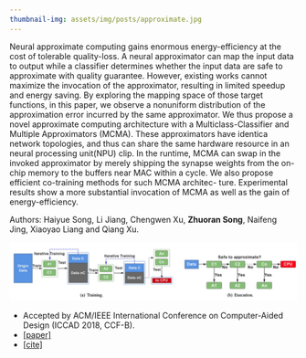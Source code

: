 ```yaml
---
thumbnail-img: assets/img/posts/approximate.jpg
---
```

Neural approximate computing gains enormous energy-efficiency at the cost of tolerable quality-loss. A neural approximator can map the input data to output while a classifier determines whether the input data are safe to approximate with quality guarantee. However, existing works cannot maximize the invocation of the approximator, resulting in limited speedup and energy saving. By exploring the mapping space of those target functions, in this paper, we observe a nonuniform distribution of the approximation error incurred by the same approximator. We thus propose a novel approximate computing architecture with a Multiclass-Classifier and Multiple Approximators (MCMA). These approximators have identica network topologies, and thus can share the same hardware resource in an neural processing unit(NPU) clip. In the runtime, MCMA can swap in the invoked approximator by merely shipping the synapse weights from the on-chip memory to the buffers near MAC within a cycle. We also propose efficient co-training methods for such MCMA architec- ture. Experimental results show a more substantial invocation of MCMA as well as the gain of energy-efficiency.


Authors: Haiyue Song, Li Jiang, Chengwen Xu, **Zhuoran Song**, Naifeng Jing, Xiaoyao Liang and Qiang Xu.


![approximate](/assets/img/posts/approximate.jpg)

* Accepted by ACM/IEEE International Conference on Computer-Aided Design (ICCAD 2018, CCF-B).
* [[paper]](https://dl.acm.org/doi/abs/10.1145/3240765.3240819)
* [[cite]](https://scholar.googleusercontent.com/scholar.bib?q=info:epvgja-q7sIJ:scholar.google.com/&output=citation&scisdr=CgVK0WDnEPjT2KL3Z_U:AAGBfm0AAAAAYjPxf_XHLLmwO6JQvPcH2M2oNBADfT1A&scisig=AAGBfm0AAAAAYjPxf2nE3KySXiunXlS7J88u6lxKj3Ck&scisf=4&ct=citation&cd=-1&hl=zh-CN)